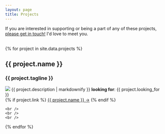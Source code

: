 ```yaml
---
layout: page
title: Projects
---
```


<p>
  If you are interested in supporting or being a part of any of these projects,
  <br />
  <a href="mailto:cloyd.matt@gmail.com">please get in touch!</a> I'd love to meet you.
</p>

<br />

<div class="projects">
  {% for project in site.data.projects %}
    <h2>{{ project.name }}</h2>
    <h3>{{ project.tagline }}</h3>
    <img src="https://img.shields.io/static/v1?label=status&message={{project.status}}&color={{project.color}}" />
    {{ project.description | markdownify }}
    <strong>looking for</strong>: {{ project.looking_for }}
    <br />
    {% if project.link %}
      <a href="{{ project.link }}" target="_blank">{{ project.name }} -></a>
    {% endif %}


    <br />
    <br />
    <br />

  {% endfor %}
</div>
